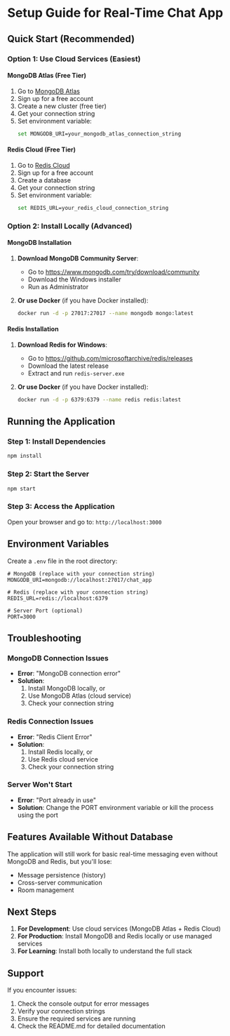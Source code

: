# Setup Guide for Real-Time Chat App

## Quick Start (Recommended)

### Option 1: Use Cloud Services (Easiest)

#### MongoDB Atlas (Free Tier)
1. Go to [MongoDB Atlas](https://www.mongodb.com/atlas)
2. Sign up for a free account
3. Create a new cluster (free tier)
4. Get your connection string
5. Set environment variable:
   ```bash
   set MONGODB_URI=your_mongodb_atlas_connection_string
   ```

#### Redis Cloud (Free Tier)
1. Go to [Redis Cloud](https://redis.com/try-free/)
2. Sign up for a free account
3. Create a database
4. Get your connection string
5. Set environment variable:
   ```bash
   set REDIS_URL=your_redis_cloud_connection_string
   ```

### Option 2: Install Locally (Advanced)

#### MongoDB Installation
1. **Download MongoDB Community Server**:
   - Go to https://www.mongodb.com/try/download/community
   - Download the Windows installer
   - Run as Administrator

2. **Or use Docker** (if you have Docker installed):
   ```bash
   docker run -d -p 27017:27017 --name mongodb mongo:latest
   ```

#### Redis Installation
1. **Download Redis for Windows**:
   - Go to https://github.com/microsoftarchive/redis/releases
   - Download the latest release
   - Extract and run `redis-server.exe`

2. **Or use Docker** (if you have Docker installed):
   ```bash
   docker run -d -p 6379:6379 --name redis redis:latest
   ```

## Running the Application

### Step 1: Install Dependencies
```bash
npm install
```

### Step 2: Start the Server
```bash
npm start
```

### Step 3: Access the Application
Open your browser and go to: `http://localhost:3000`

## Environment Variables

Create a `.env` file in the root directory:

```env
# MongoDB (replace with your connection string)
MONGODB_URI=mongodb://localhost:27017/chat_app

# Redis (replace with your connection string)
REDIS_URL=redis://localhost:6379

# Server Port (optional)
PORT=3000
```

## Troubleshooting

### MongoDB Connection Issues
- **Error**: "MongoDB connection error"
- **Solution**: 
  1. Install MongoDB locally, or
  2. Use MongoDB Atlas (cloud service)
  3. Check your connection string

### Redis Connection Issues
- **Error**: "Redis Client Error"
- **Solution**:
  1. Install Redis locally, or
  2. Use Redis cloud service
  3. Check your connection string

### Server Won't Start
- **Error**: "Port already in use"
- **Solution**: Change the PORT environment variable or kill the process using the port

## Features Available Without Database

The application will still work for basic real-time messaging even without MongoDB and Redis, but you'll lose:
- Message persistence (history)
- Cross-server communication
- Room management

## Next Steps

1. **For Development**: Use cloud services (MongoDB Atlas + Redis Cloud)
2. **For Production**: Install MongoDB and Redis locally or use managed services
3. **For Learning**: Install both locally to understand the full stack

## Support

If you encounter issues:
1. Check the console output for error messages
2. Verify your connection strings
3. Ensure the required services are running
4. Check the README.md for detailed documentation 